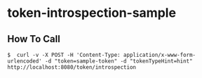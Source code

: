 # token-introspection-sample

## How To Call
```
$  curl -v -X POST -H 'Content-Type: application/x-www-form-urlencoded' -d "token=sample-token" -d "tokenTypeHint=hint" http://localhost:8080/token/introspection
```
